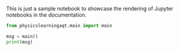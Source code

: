 This is just a sample notebook to showcase the rendering of Jupyter notebooks in the documentation.

```python exec="on" source="material-block" session="main"
from physicslearningaqt.main import main

msg = main()
print(msg)
```

